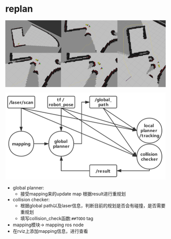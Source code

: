 # replan

![replan](images/c12_1.png)

![1590773285390](images/c12_2.png)

* global planner:
  * 接受mapping来的update map 根据result进行重规划
* collision checker:
  * 根据global path以及laser信息，判断目前的规划是否会有碰撞，是否需要重规划
  * 填写collision_check函数:`##TODO` tag
* mapping模块-> mapping ros node
* 在rviz上添加mapping信息，进行查看